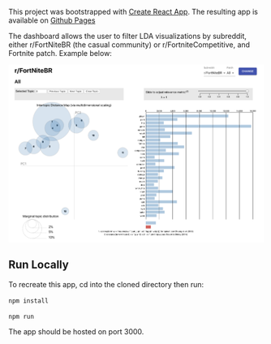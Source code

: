 This project was bootstrapped with [Create React App](https://github.com/facebook/create-react-app). The resulting app is available on
[Github Pages](https://jeromecohen.github.io/fortnite/)

The dashboard allows the user to filter LDA visualizations by subreddit, either r/FortNiteBR (the casual community) or r/FortniteCompetitive, and Fortnite patch. Example below: 

![](dashboard_screenshot.png)

## Run Locally
To recreate this app, cd into the cloned directory then run: 

`npm install`  

 `npm run` 

 The app should be hosted on port 3000. 

